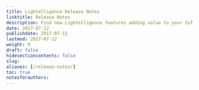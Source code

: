 ```yaml
---
title: Lightelligence Release Notes 
linktitle: Release Notes
description: Find new Lightelligence features adding value to your IoT solution.
date: 2017-07-12
publishdate: 2017-07-12
lastmod: 2017-07-12
weight: 9	
draft: false
hidesectioncontents: false
slug:
aliases: [/release-notes/]
toc: true
notesforauthors:
---
```


##

